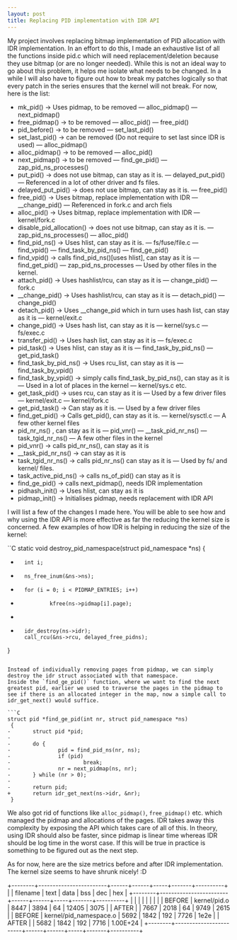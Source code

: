 ```yaml
---
layout: post
title: Replacing PID implementation with IDR API
---
```


My project involves replacing bitmap implementation of PID allocation with IDR implementation. In an effort to do this, I made an exhaustive list of all the functions inside pid.c which will need replacement/deletion because they use bitmap (or are no longer needed). While this is not an ideal way to go about this problem, it helps me isolate what needs to be changed. In a while I will also have to figure out how to break my patches logically so that every patch in the series ensures that the kernel will not break. For now, here is the list:

- mk_pid() → Uses pidmap, to be removed
    — alloc_pidmap()
    — next_pidmap()
- free_pidmap() -> to be removed
    — alloc_pid()
    — free_pid()
- pid_before() → to be removed
    — set_last_pid()
- set_last_pid() → can be removed (Do not require to set last since IDR is used)
    — alloc_pidmap()
- alloc_pidmap() → to be removed
    — alloc_pid()
- next_pidmap() → to be removed
    — find_ge_pid()
    — zap_pid_ns_processes()
- put_pid() → does not use bitmap, can stay as it is.
    — delayed_put_pid()
    — Referenced in a lot of other driver and fs files.
- delayed_put_pid() → does not use bitmap, can stay as it is.
    — free_pid()
- free_pid() → Uses bitmap, replace implementation with IDR
    — __change_pid()
    — Referenced in fork.c and arch fiels
- alloc_pid() → Uses bitmap, replace implementation with IDR
    — kernel/fork.c
- disable_pid_allocation() → does not use bitmap, can stay as it is.
    — zap_pid_ns_processes()
    — alloc_pid()
- find_pid_ns() → Uses hlist, can stay as it is.
    — fs/fuse/file.c
    — find_vpid()
    — find_task_by_pid_ns()
    — find_ge_pid()
- find_vpid() → calls find_pid_ns()[uses hlist], can stay as it is
    — find_get_pid()
    — zap_pid_ns_processes
    — Used by other files in the kernel.
- attach_pid() -> Uses hashlist/rcu, can stay as it is
    — change_pid()
    — fork.c
- __change_pid() → Uses hashlist/rcu, can stay as it is
    — detach_pid()
    — change_pid()
- detach_pid() → Uses __change_pid which in turn uses hash list, can stay as it is
    — kernel/exit.c
- change_pid() → Uses hash list, can stay as it is
    — kernel/sys.c
    — fs/exec.c
- transfer_pid() → Uses hash list, can stay as it is
    — fs/exec.c
- pid_task() → Uses hlist, can stay as it is
    — find_task_by_pid_ns()
    — get_pid_task()
- find_task_by_pid_ns() → Uses rcu_list, can stay as it is
    — find_task_by_vpid()
- find_task_by_vpid() -> simply calls find_task_by_pid_ns(), can stay as it is
    — Used in a lot of places in the kernel
    — kernel/sys.c etc.
- get_task_pid() → uses rcu, can stay as it is
    — Used by a few driver files
    — kernel/exit.c
    — kernel/fork.c
- get_pid_task() → Can stay as it is.
    — Used by a few driver files
- find_get_pid() → Calls get_pid(), can stay as it is.
    — kernel/sysctl.c
    — A few other kernel files
- pid_nr_ns() , can stay as it is
    — pid_vnr()
    — __task_pid_nr_ns()
    — task_tgid_nr_ns()
    — A few other files in the kernel
- pid_vnr() → calls pid_nr_ns(), can stay as it is
- __task_pid_nr_ns() → can stay as it is
- task_tgid_nr_ns() → calls pid_nr_ns() can stay as it is
    — Used by fs/ and kernel/ files.
- task_active_pid_ns() -> calls ns_of_pid() can stay as it is
- find_ge_pid() → calls next_pidmap(), needs IDR implementation
- pidhash_init() → Uses hlist, can stay as it is
- pidmap_init() → Initialises pidmap, needs replacement with IDR API

I will list a few of the changes I made here. You will be able to see how and why using the IDR API is more effective as far the reducing the kernel size is concerned.
A few examples of how IDR is helping in reducing the size of the kernel:

``C
static void destroy_pid_namespace(struct pid_namespace *ns)
 {
-       int i;
-
        ns_free_inum(&ns->ns);
-       for (i = 0; i < PIDMAP_ENTRIES; i++)
-               kfree(ns->pidmap[i].page);
+
+       idr_destroy(ns->idr);
        call_rcu(&ns->rcu, delayed_free_pidns);
 }
```

Instead of individually removing pages from pidmap, we can simply destroy the idr struct associated with that namespace.
Inside the `find_ge_pid()` function, where we want to find the next greatest pid, earlier we used to traverse the pages in the pidmap to see if there is an allocated integer in the map, now a simple call to idr_get_next() would suffice.

```C
struct pid *find_ge_pid(int nr, struct pid_namespace *ns)
 {
-       struct pid *pid;
-
-       do {
-               pid = find_pid_ns(nr, ns);
-               if (pid)
-                       break;
-               nr = next_pidmap(ns, nr);
-       } while (nr > 0);
-
-       return pid;
+       return idr_get_next(ns->idr, &nr);
 }
```

We also got rid of functions like `alloc_pidmap()`, `free_pidmap()` etc. which managed the pidmap and allocations of the pages. IDR takes away this complexity by exposing the API which takes care of all of this.
In theory, using IDR should also be faster, since pidmap is linear time whereas IDR should be log time in the worst case. If this will be true in practice is something to be figured out as the next step.

As for now, here are the size metrics before and after IDR implementation. The kernel size seems to have shrunk nicely! :D

+--------+------------------------+------+------+-----+-------+----------+
|        |        filename        | text | data | bss |  dec  |   hex    |
+--------+------------------------+------+------+-----+-------+----------+
|        |                        |      |      |     |       |          |
| BEFORE | kernel/pid.o           | 8447 | 3894 |  64 | 12405 | 3075     |
| AFTER  |                        | 7667 | 2018 |  64 |  9749 | 2615     |
| BEFORE | kernel/pid_namespace.o | 5692 | 1842 | 192 |  7726 | 1e2e     |
| AFTER  |                        | 5682 | 1842 | 192 |  7716 | 1.00E+24 |
+--------+------------------------+------+------+-----+-------+----------+
